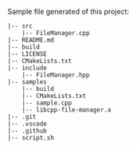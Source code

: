 Sample file generated of this project:

```
|-- src
    |-- FileManager.cpp
|-- README.md
|-- build
|-- LICENSE
|-- CMakeLists.txt
|-- include
    |-- FileManager.hpp
|-- samples
    |-- build
    |-- CMakeLists.txt
    |-- sample.cpp
    |-- libcpp-file-manager.a
|-- .git
|-- .vscode
|-- .github
|-- script.sh
```
